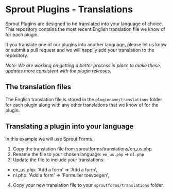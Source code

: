 # Sprout Plugins - Translations

Sprout Plugins are designed to be translated into your language of choice. This repository contains the most recent English translation file we know of for each plugin. 

If you translate one of our plugins into another language, please let us know or submit a pull request and we will happily add your translation to the repository.

_Note: We are working on getting a better process in place to make these updates more consistent with the plugin releases._

## The translation files

The English translation file is stored in the `pluginname/translations` folder for each plugin along with any other translations that we know of for the plugin.

## Translating a plugin into your language

In this example we will use Sprout Forms.

1. Copy the translation file from sproutforms/translations/en_us.php
2. Rename the file to your chosen language: `en_us.php` => `nl.php`
3. Update the file to include your translations:

- en_us.php: 'Add a form' => 'Add a form',
- nl.php: 'Add a form' => 'Formulier toevoegen',

4. Copy your new translation file to your `sproutforms/translations` folder.

